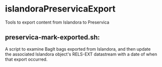 # islandoraPreservicaExport
Tools to export content from Islandora to Preservica

## preservica-mark-exported.sh:
A script to examine BagIt bags exported from Islandora, and then update the associated Islandora object's RELS-EXT datastream with a date of when that export occurred.
